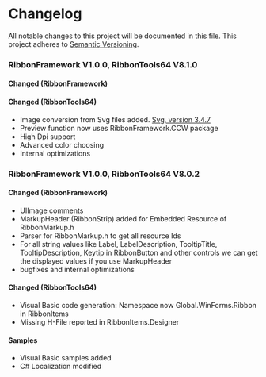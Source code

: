 # Changelog
All notable changes to this project will be documented in this file.
This project adheres to [Semantic Versioning](https://semver.org/).

### RibbonFramework V1.0.0, RibbonTools64 V8.1.0

#### Changed (RibbonFramework)

#### Changed (RibbonTools64)

- Image conversion from Svg files added. [Svg, version 3.4.7](https://www.nuget.org/packages/svg)
- Preview function now uses RibbonFramework.CCW package
- High Dpi support
- Advanced color choosing
- Internal optimizations

### RibbonFramework V1.0.0, RibbonTools64 V8.0.2

#### Changed (RibbonFramework)

- UIImage comments
- MarkupHeader (RibbonStrip) added for Embedded Resource of RibbonMarkup.h
- Parser for RibbonMarkup.h to get all resource Ids
- For all string values like Label, LabelDescription, TooltipTitle, TooltipDescription, Keytip in RibbonButton
 and other controls we can get the displayed values if you use MarkupHeader
- bugfixes and internal optimizations

#### Changed (RibbonTools64)

- Visual Basic code generation: Namespace now Global.WinForms.Ribbon in RibbonItems
- Missing H-File reported in RibbonItems.Designer

#### Samples

- Visual Basic samples added
- C# Localization modified